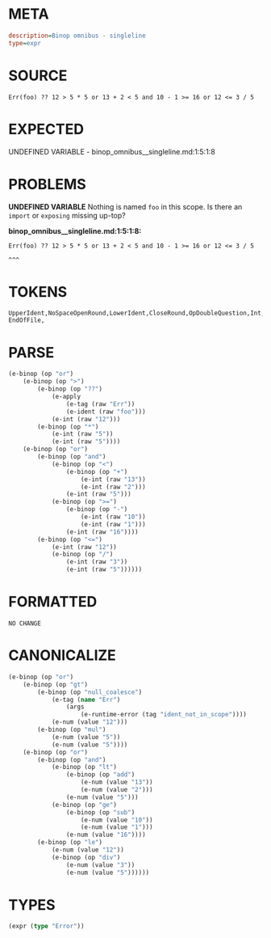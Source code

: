 # META
~~~ini
description=Binop omnibus - singleline
type=expr
~~~
# SOURCE
~~~roc
Err(foo) ?? 12 > 5 * 5 or 13 + 2 < 5 and 10 - 1 >= 16 or 12 <= 3 / 5
~~~
# EXPECTED
UNDEFINED VARIABLE - binop_omnibus__singleline.md:1:5:1:8
# PROBLEMS
**UNDEFINED VARIABLE**
Nothing is named `foo` in this scope.
Is there an `import` or `exposing` missing up-top?

**binop_omnibus__singleline.md:1:5:1:8:**
```roc
Err(foo) ?? 12 > 5 * 5 or 13 + 2 < 5 and 10 - 1 >= 16 or 12 <= 3 / 5
```
    ^^^


# TOKENS
~~~zig
UpperIdent,NoSpaceOpenRound,LowerIdent,CloseRound,OpDoubleQuestion,Int,OpGreaterThan,Int,OpStar,Int,OpOr,Int,OpPlus,Int,OpLessThan,Int,OpAnd,Int,OpBinaryMinus,Int,OpGreaterThanOrEq,Int,OpOr,Int,OpLessThanOrEq,Int,OpSlash,Int,
EndOfFile,
~~~
# PARSE
~~~clojure
(e-binop (op "or")
	(e-binop (op ">")
		(e-binop (op "??")
			(e-apply
				(e-tag (raw "Err"))
				(e-ident (raw "foo")))
			(e-int (raw "12")))
		(e-binop (op "*")
			(e-int (raw "5"))
			(e-int (raw "5"))))
	(e-binop (op "or")
		(e-binop (op "and")
			(e-binop (op "<")
				(e-binop (op "+")
					(e-int (raw "13"))
					(e-int (raw "2")))
				(e-int (raw "5")))
			(e-binop (op ">=")
				(e-binop (op "-")
					(e-int (raw "10"))
					(e-int (raw "1")))
				(e-int (raw "16"))))
		(e-binop (op "<=")
			(e-int (raw "12"))
			(e-binop (op "/")
				(e-int (raw "3"))
				(e-int (raw "5"))))))
~~~
# FORMATTED
~~~roc
NO CHANGE
~~~
# CANONICALIZE
~~~clojure
(e-binop (op "or")
	(e-binop (op "gt")
		(e-binop (op "null_coalesce")
			(e-tag (name "Err")
				(args
					(e-runtime-error (tag "ident_not_in_scope"))))
			(e-num (value "12")))
		(e-binop (op "mul")
			(e-num (value "5"))
			(e-num (value "5"))))
	(e-binop (op "or")
		(e-binop (op "and")
			(e-binop (op "lt")
				(e-binop (op "add")
					(e-num (value "13"))
					(e-num (value "2")))
				(e-num (value "5")))
			(e-binop (op "ge")
				(e-binop (op "sub")
					(e-num (value "10"))
					(e-num (value "1")))
				(e-num (value "16"))))
		(e-binop (op "le")
			(e-num (value "12"))
			(e-binop (op "div")
				(e-num (value "3"))
				(e-num (value "5"))))))
~~~
# TYPES
~~~clojure
(expr (type "Error"))
~~~
